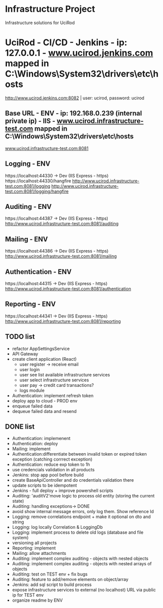 # Infrastructure Project
Infrastructure solutions for UciRod

# UciRod - CI/CD - Jenkins - ip: 127.0.0.1 - www.ucirod.jenkins.com mapped in C:\Windows\System32\drivers\etc\hosts
http://www.ucirod.jenkins.com:8082 | user: ucirod, password: ucirod

## Base URL - ENV - ip: 192.168.0.239 (internal private ip) - IIS - www.ucirod.infrastructure-test.com mapped in C:\Windows\System32\drivers\etc\hosts
www.ucirod.infrastructure-test.com:8081

## Logging - ENV
https://localhost:44330 -> Dev (IIS Express - https)
https://localhost:44330/hangfire
http://www.ucirod.infrastructure-test.com:8081/logging
http://www.ucirod.infrastructure-test.com:8081/logging/hangfire

## Auditing - ENV
https://localhost:44387 -> Dev (IIS Express - https)
http://www.ucirod.infrastructure-test.com:8081/auditing

## Mailing - ENV
https://localhost:44386 -> Dev (IIS Express - https)
http://www.ucirod.infrastructure-test.com:8081/mailing

## Authentication - ENV
https://localhost:44315 -> Dev (IIS Express - https)
http://www.ucirod.infrastructure-test.com:8081/authentication

## Reporting - ENV
https://localhost:44341 -> Dev (IIS Express - https)
http://www.ucirod.infrastructure-test.com:8081/reporting

## TODO list
* refactor AppSettingsService
* API Gateway
* create client application (React)
  * user register -> receive email
  * user login
  * user see list available infrastructure services
  * user select infrastructure services
  * user pay -> credit card transactions?
  * logs module
* Authentication: implement refresh token
* deploy app to cloud - PROD env
* enqueue failed data
* dequeue failed data and resend

## DONE list
* Authentication: implemenent
* Authentication: deploy
* Mailing: implement
* Authentication:differentiate between invalid token or expired token exception (catching corrrect exception)
* Authentication: reduce exp token to 1h
* use credencials validation in all products
* Jenkins: stop app pool before build
* create BaseApiController and do credentials validation there
* update scripts to be idempotent
* Jenkins - full deploy + improve powershell scripts
* Auditing: 'auditV2'move logic to process old entity (storing the current state)
* Auditing: handling exceptions-> DONE
* avoid show internal message errors, only log them. Show reference Id
* Logging: remove correlations endpoint + make it optional on dto and string
* Logging: log locally Correlation & LoggingDb
* Logging: implement process to delete old logs (database and file system)
* versioning all projects
* Reporting: implement
* Mailing: allow attachments
* Auditing: implement complex auditing - objects with nested objects
* Auditing: implement complex auditing - objects with nested arrays of objects
* Auditing: test on TEST env + fix bugs
* Auditing: feature to add/remove elements on object/array
* Jenkins: add sql script to build process
* expose infrastructure services to external (no localhost) URL via public ip for TEST env
* organize readme by ENV
